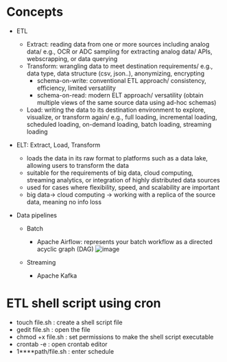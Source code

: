 # Concepts
- ETL
  - Extract: reading data from one or more sources including analog data/ e.g., OCR or ADC sampling for extracting analog data/ APIs, webscrapping, or data querying 
  - Transform: wrangling data to meet destination requirements/ e.g., data type, data structure (csv, json..), anonymizing, encrypting
      - schema-on-write: conventional ETL approach/ consistency, efficiency, limited versatility
      - schema-on-read: modern ELT approach/ versatility (obtain multiple views of the same source data using ad-hoc schemas)
  - Load: writing the data to its destination environment to explore, visualize, or transform again/ e.g., full loading, incremental loading, scheduled loading, on-demand loading, batch loading, streaming loading

- ELT: Extract, Load, Transform
  - loads the data in its raw format to platforms such as a data lake, allowing users to transform the data
  - suitable for the requirements of big data, cloud computing, streaming analytics, or integration of highly distributed data sources
  - used for cases where flexibility, speed, and scalability are important
  - big data-> cloud computing -> working with a replica of the source data, meaning no info loss
  
- Data pipelines 
  - Batch
    - Apache Airflow: represents your batch workflow as a directed acyclic graph (DAG)
      ![image](https://github.com/youngmin-jin/exercise/assets/135728064/844dab74-0015-430b-8336-2a4277ae7017)

  - Streaming
    - Apache Kafka

# ETL shell script using cron
- touch file.sh : create a shell script file
- gedit file.sh : open the file
- chmod +x file.sh : set permissions to make the shell script executable
- crontab -e : open crontab editor
- 1****path/file.sh : enter schedule
